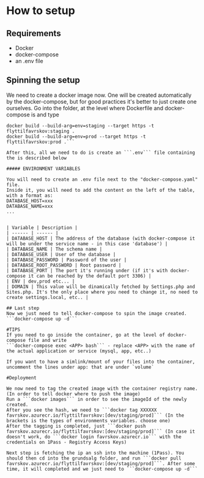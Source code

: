 # How to setup
## Requirements
* Docker
* docker-compose
* an .env file

## Spinning the setup

We need to create a docker image now. One will be created automatically by the docker-compose, but for good practices it's better to just create one ourselves. Go into the folder, at the level where Dockerfile and docker-compose is and type
```docker build --build-arg=env=dev --target http -t flyttilfavrskov:dev .
docker build --build-arg=env=staging --target https -t flyttilfavrskov:staging .
docker build --build-arg=env=prod --target https -t flyttilfavrskov:prod .```

After this, all we need to do is create an ```.env``` file containing the is described below

##### ENVIRONMENT VARIABLES

You will need to create an .env file next to the "docker-compose.yaml" file.
Inside it, you will need to add the content on the left of the table, with a format as:
DATABASE_HOST=xxx
DATABASE_NAME=xxx
...


| Variable | Description |
| ------ | ------ |
| DATABASE_HOST | The address of the database (with docker-compose it will be under the service name - in this case 'database') |
| DATABASE_NAME | The schema name |
| DATABASE_USER | User of the database |
| DATABASE_PASSWORD | Password of the user |
| DATABASE_ROOT_PASSWORD | Root password |
| DATABASE_PORT | The port it's running under (if it's with docker-compose it can be reached by the default port 3306) |
| ENV | dev,prod etc... |
| DOMAIN | This value will be dinamically fetched by Settings.php and Sites.php. It's the only place where you need to change it, no need to create settings.local, etc.. |

## Last step
Now we just need to tell docker-compose to spin the image created.
```docker-compose up -d```

#TIPS
If you need to go inside the container, go at the level of docker-compose file and write
```docker-compose exec <APP> bash``` - replace <APP> with the name of the actual application or service (mysql, app, etc..)

If you want to have a simlink/mount of your files into the container, uncomment the lines under app: that are under `volume`

#Deployment

We now need to tag the created image with the container registry name. (In order to tell docker where to push the image)
Run a ```docker images``` in order to see the imageId of the newly created.
After you see the hash, we need to ```docker tag XXXXXX favrskov.azurecr.io/flyttilfavrskov:[dev/staging/prod]``` (In the brackets is the types of environments variables. choose one)
After the tagging is completed, just ```docker push favrskov.azurecr.io/flyttilfavrskov:[dev/staging/prod]``` (In case it doesn't work, do ```docker login favrskov.azurecr.io``` with the credentials on 1Pass - Registry Access Keys)

Next step is fetching the ip an ssh into the machine (1Pass). You should then cd into the grundsalg folder, and run ```docker pull favrskov.azurecr.io/flyttilfavrskov:[dev/staging/prod]```. After some time, it will completed and we just need to ```docker-compose up -d```
